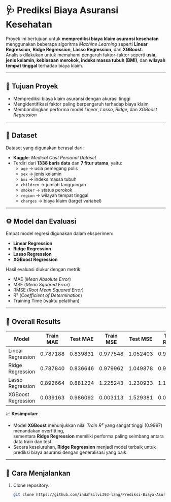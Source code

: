 # 🩺 Prediksi Biaya Asuransi Kesehatan

Proyek ini bertujuan untuk **memprediksi biaya klaim asuransi kesehatan** menggunakan beberapa algoritma *Machine Learning* seperti **Linear Regression**, **Ridge Regression**, **Lasso Regression**, dan **XGBoost**.  
Analisis dilakukan untuk memahami pengaruh faktor-faktor seperti **usia, jenis kelamin, kebiasaan merokok, indeks massa tubuh (BMI)**, dan **wilayah tempat tinggal** terhadap biaya klaim.

---

## 🧠 **Tujuan Proyek**
- Memprediksi biaya klaim asuransi dengan akurasi tinggi  
- Mengidentifikasi faktor paling berpengaruh terhadap biaya klaim  
- Membandingkan performa model *Linear*, *Lasso*, *Ridge*, dan *XGBoost Regression*

---

## 🧩 **Dataset**
Dataset yang digunakan berasal dari:
- **Kaggle**: *Medical Cost Personal Dataset*  
- Terdiri dari **1338 baris data** dan **7 fitur utama**, yaitu:
  - `age` → usia pemegang polis  
  - `sex` → jenis kelamin  
  - `bmi` → indeks massa tubuh  
  - `children` → jumlah tanggungan  
  - `smoker` → status perokok  
  - `region` → wilayah tempat tinggal  
  - `charges` → biaya klaim (target variabel)

---

## ⚙️ **Model dan Evaluasi**
Empat model regresi digunakan dalam eksperimen:
- **Linear Regression**
- **Ridge Regression**
- **Lasso Regression**
- **XGBoost Regression**

Hasil evaluasi diukur dengan metrik:
- MAE (*Mean Absolute Error*)  
- MSE (*Mean Squared Error*)  
- RMSE (*Root Mean Squared Error*)  
- R² (*Coefficient of Determination*)  
- Training Time (waktu pelatihan)

---

## 🧾 **Overall Results**

| Model              | Train MAE | Test MAE | Train MSE | Test MSE | Train RMSE | Test RMSE | Train R² | Test R² | Training Time (s) |
|--------------------|-----------|----------|------------|-----------|-------------|------------|-----------|----------|-------------------|
| Linear Regression  | 0.787188  | 0.839831 | 0.977548   | 1.052403  | 0.988710    | 1.025867   | 0.913443  | 0.894387 | 0.015742          |
| Ridge Regression   | 0.787840  | 0.836646 | 0.979962   | 1.049878  | 0.989930    | 1.024636   | 0.913229  | 0.894641 | 0.007496          |
| Lasso Regression   | 0.892664  | 0.881224 | 1.225243   | 1.230933  | 1.106907    | 1.109474   | 0.891511  | 0.876471 | 0.002201          |
| XGBoost Regression | 0.039163  | 0.986092 | 0.003113   | 1.529381  | 0.055790    | 1.236681   | 0.999724  | 0.846521 | 0.194125          |

📈 **Kesimpulan:**  
- Model **XGBoost** menunjukkan nilai *Train R²* yang sangat tinggi (0.9997) menandakan overfitting,  
  sementara **Ridge Regression** memiliki performa paling seimbang antara data train dan test.  
- Secara keseluruhan, **Ridge Regression** menjadi model terbaik untuk prediksi biaya asuransi dengan generalisasi yang baik.

---

## 🚀 **Cara Menjalankan**
1. Clone repository:
   ```bash
   git clone https://github.com/indahsilvi393-lang/Prediksi-Biaya-Asuransi.git
